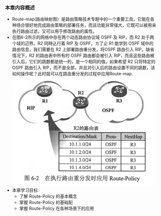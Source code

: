 ### 本章内容概述
- Route-map(路由映射图）是路由策略技术专题中的一个重要工具，它能在各种场合很好地完成路由策略的部署任务，而且功能非常强大，它既可以被用来执行路由过滤，又可以用于修改路由的属性。
- 在图6-2所示的网络中存在两个动态路由协议域 OSPF 及 RIP，而 R2 处于两个域的辺界。R2 同時込行着 RIP 及 OSPF，カ了止 R1 能学到 OSPF 域中的路由信息，我们需要在 R2 上部署路由重分发，将OSPF 路由引入 RIP。缺省情况下，R2 的路由表中所有的 OSPF 路由都会被引入 RIP，而且这些路由被引入后，它们的跳数都是统一的，是一个相同的值。如果希望 R2 只将特定的 OSPF 路由引入 RIP，而不是全部，并且对引入后的路由设置不同的跳数，该如何操作呢？此时就可以在路由重分发的过程中应用Route-map.
![6.2](../pics/6.2.png)
- 本章学习目标:
  - 了解 Route-Policy 的基本概念
  - 掌握 Route-Policy 的基础配
  - 掌握 Route-Policy 在各种场景下的应用

<br>
<br>



